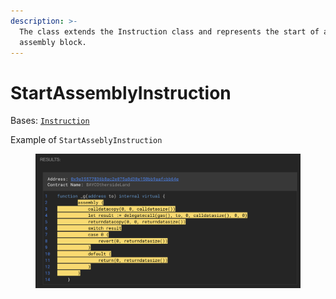 ```yaml
---
description: >-
  The class extends the Instruction class and represents the start of an
  assembly block.
---
```


# StartAssemblyInstruction

Bases: [`Instruction`](../../instructions/)

Example of `StartAsseblyInstruction`

<figure><img src="../../../.gitbook/assets/image (4) (1) (1).png" alt=""><figcaption></figcaption></figure>
